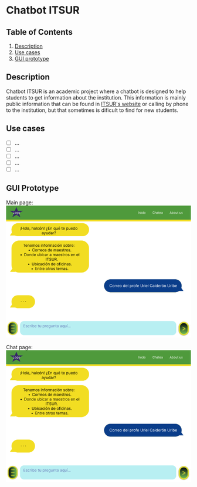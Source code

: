 # Chatbot ITSUR

## Table of Contents
1. [Description](#Description)
2. [Use cases](#Use-Cases)
3. [GUI prototype](#GUI-prototype)

## Description
Chatbot ITSUR is an academic project where a chatbot is designed to help students to get information about the institution. This information is mainly public information that can be found in [ITSUR's website](http://www.itsur.edu.mx/home.php) or calling by phone to the institution, but that sometimes is dificult to find for new students.

## Use cases
* [ ]  ...
* [ ]  ...
* [ ]  ...
* [ ]  ...
* [ ]  ...

## GUI Prototype

Main page:
<img src="https://github.com/Adrian-Gonzalez190400/Chatbot/blob/master/PrototipoGUIChat.png" width=1000>

Chat page:
<img src="https://github.com/Adrian-Gonzalez190400/Chatbot/blob/master/PrototipoGUIChat.png" width=1000>

